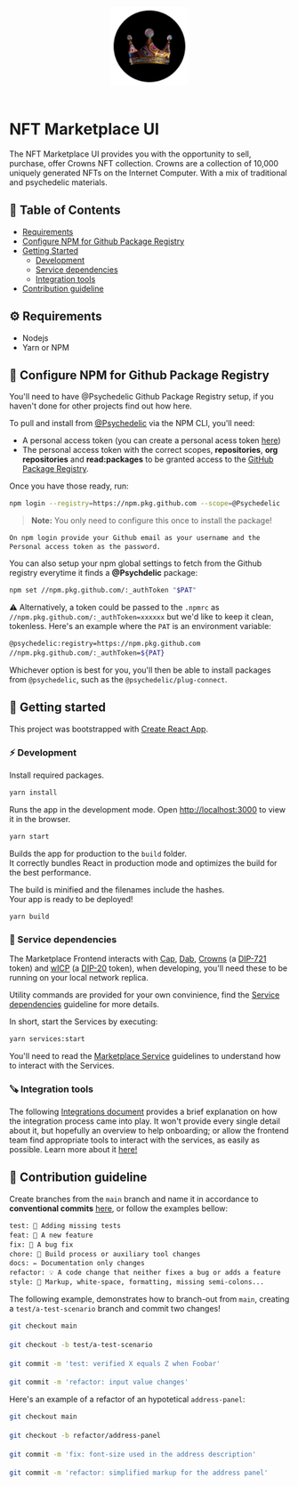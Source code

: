 <div align="center" style="padding-bottom: 20px;">
  <img src="./.repo/images/crowns-marketplace-logo.png" width="140px" height="auto"/>
</div>

# NFT Marketplace UI

The NFT Marketplace UI provides you with the opportunity to sell, purchase, offer Crowns NFT collection. Crowns are a collection of 10,000 uniquely generated NFTs on the Internet Computer. With a mix of traditional and psychedelic materials.

## 📒 Table of Contents

- [Requirements](#-requirements)
- [Configure NPM for Github Package Registry](#-configure-npm-for-github-package-registry)
- [Getting Started](#-getting-started)
  - [Development](#-development)
  - [Service dependencies](#-service-dependencies)
  - [Integration tools](#-integration-tools)
- [Contribution guideline](#-contribution-guideline)

## ⚙️ Requirements

- Nodejs
- Yarn or NPM

## 👻 Configure NPM for Github Package Registry

You'll need to have @Psychedelic Github Package Registry setup, if you haven't done for other projects find out how here.

To pull and install from [@Psychedelic](https://github.com/psychedelic) via the NPM CLI, you'll need:

- A personal access token (you can create a personal acess token [here](https://github.com/settings/tokens))
- The personal access token with the correct scopes, **repositories**, **org repositories** and **read:packages** to be granted access to the [GitHub Package Registry](https://docs.github.com/en/packages/working-with-a-github-packages-registry/working-with-the-npm-registry#authenticating-to-github-packages).

Once you have those ready, run:

```sh
npm login --registry=https://npm.pkg.github.com --scope=@Psychedelic
```

> **Note:** You only need to configure this once to install the package!

    On npm login provide your Github email as your username and the Personal access token as the password.

You can also setup your npm global settings to fetch from the Github registry everytime it finds a **@Psychdelic** package:

```sh
npm set //npm.pkg.github.com/:_authToken "$PAT"
```

⚠️ Alternatively, a token could be passed to the `.npmrc` as `//npm.pkg.github.com/:_authToken=xxxxxx` but we'd like to keep it clean, tokenless. Here's an example where the `PAT` is an environment variable:

```sh
@psychedelic:registry=https://npm.pkg.github.com
//npm.pkg.github.com/:_authToken=${PAT}
```

Whichever option is best for you, you'll then be able to install packages from `@psychedelic`, such as the `@psychedelic/plug-connect`.

## 🤔 Getting started

This project was bootstrapped with [Create React App](https://github.com/facebook/create-react-app).

### ⚡ Development

Install required packages.

```sh
yarn install
```

Runs the app in the development mode.
Open [http://localhost:3000](http://localhost:3000) to view it in the browser.

```sh
yarn start
```

Builds the app for production to the `build` folder.\
It correctly bundles React in production mode and optimizes the build for the best performance.

The build is minified and the filenames include the hashes.\
Your app is ready to be deployed!

```sh
yarn build
```

### 👾 Service dependencies

The Marketplace Frontend interacts with [Cap](https://github.com/Psychedelic/cap), [Dab](https://github.com/Psychedelic/dab), [Crowns](https://github.com/Psychedelic/crowns) (a [DIP-721](https://github.com/Psychedelic/DIP721) token) and [wICP](https://github.com/Psychedelic/wicp) (a [DIP-20](https://github.com/Psychedelic/DIP20) token), when developing, you'll need these to be running on your local network replica.

Utility commands are provided for your own convinience, find the [Service dependencies](/docs/service-dependencies.md) guideline for more details.

In short, start the Services by executing:

```sh
yarn services:start
```

You'll need to read the [Marketplace Service](https://github.com/Psychedelic/nft-marketplace) guidelines to understand how to interact with the Services.

### 🪚 Integration tools

The following [Integrations document](https://github.com/Psychedelic/nft-marketplace/blob/develop/docs/integrations.md) provides a brief explanation on how the integration process came into play. It won't provide every single detail about it, but hopefully an overview to help onboarding; or allow the frontend team find appropriate tools to interact with the services, as easily as possible. Learn more about it [here!](https://github.com/Psychedelic/nft-marketplace/blob/develop/docs/integrations.md)

## 🙏 Contribution guideline

Create branches from the `main` branch and name it in accordance to **conventional commits** [here](https://www.conventionalcommits.org/en/v1.0.0/), or follow the examples bellow:

```txt
test: 💍 Adding missing tests
feat: 🎸 A new feature
fix: 🐛 A bug fix
chore: 🤖 Build process or auxiliary tool changes
docs: ✏️ Documentation only changes
refactor: 💡 A code change that neither fixes a bug or adds a feature
style: 💄 Markup, white-space, formatting, missing semi-colons...
```

The following example, demonstrates how to branch-out from `main`, creating a `test/a-test-scenario` branch and commit two changes!

```sh
git checkout main

git checkout -b test/a-test-scenario

git commit -m 'test: verified X equals Z when Foobar'

git commit -m 'refactor: input value changes'
```

Here's an example of a refactor of an hypotetical `address-panel`:

```sh
git checkout main

git checkout -b refactor/address-panel

git commit -m 'fix: font-size used in the address description'

git commit -m 'refactor: simplified markup for the address panel'
```
